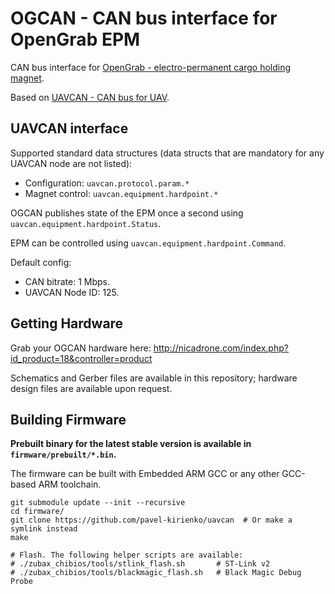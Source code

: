 OGCAN - CAN bus interface for OpenGrab EPM
============

CAN bus interface for [OpenGrab - electro-permanent cargo holding magnet][1].

Based on [UAVCAN - CAN bus for UAV][2].

## UAVCAN interface
Supported standard data structures (data structs that are mandatory for any UAVCAN node are not listed):

- Configuration: `uavcan.protocol.param.*`
- Magnet control: `uavcan.equipment.hardpoint.*`

OGCAN publishes state of the EPM once a second using `uavcan.equipment.hardpoint.Status`.

EPM can be controlled using `uavcan.equipment.hardpoint.Command`.

Default config:

- CAN bitrate: 1 Mbps.
- UAVCAN Node ID: 125.

## Getting Hardware
Grab your OGCAN hardware here: http://nicadrone.com/index.php?id_product=18&controller=product

Schematics and Gerber files are available in this repository; hardware design files are available upon request.

## Building Firmware
**Prebuilt binary for the latest stable version is available in `firmware/prebuilt/*.bin`.**

The firmware can be built with Embedded ARM GCC or any other GCC-based ARM toolchain.

```shell
git submodule update --init --recursive
cd firmware/
git clone https://github.com/pavel-kirienko/uavcan  # Or make a symlink instead
make

# Flash. The following helper scripts are available:
# ./zubax_chibios/tools/stlink_flash.sh       # ST-Link v2
# ./zubax_chibios/tools/blackmagic_flash.sh   # Black Magic Debug Probe
```

[1]: https://code.google.com/p/opengrab/
[2]: http://uavcan.org/
[3]: https://github.com/pavel-kirienko/uavcan/
